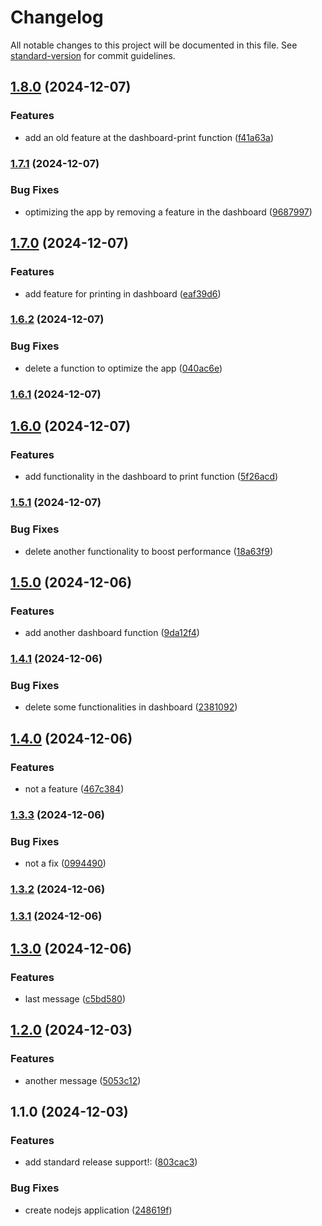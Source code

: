 # Changelog

All notable changes to this project will be documented in this file. See [standard-version](https://github.com/conventional-changelog/standard-version) for commit guidelines.

## [1.8.0](https://github.com/Chooeychloe/auto-changelog/compare/v1.7.1...v1.8.0) (2024-12-07)


### Features

* add an old feature at the dashboard-print function ([f41a63a](https://github.com/Chooeychloe/auto-changelog/commit/f41a63af96a1e6020ecefdddacb8a8b7fddb1843))

### [1.7.1](https://github.com/Chooeychloe/auto-changelog/compare/v1.7.0...v1.7.1) (2024-12-07)


### Bug Fixes

* optimizing the app by removing a feature in the dashboard ([9687997](https://github.com/Chooeychloe/auto-changelog/commit/9687997232c47acadd060bc5fb606fd0bc42416f))

## [1.7.0](https://github.com/Chooeychloe/auto-changelog/compare/v1.6.2...v1.7.0) (2024-12-07)


### Features

* add feature for printing in dashboard ([eaf39d6](https://github.com/Chooeychloe/auto-changelog/commit/eaf39d6644bd378473c00c6a0b25dfe8a952cf11))

### [1.6.2](https://github.com/Chooeychloe/auto-changelog/compare/v1.6.1...v1.6.2) (2024-12-07)


### Bug Fixes

* delete a function to optimize the app ([040ac6e](https://github.com/Chooeychloe/auto-changelog/commit/040ac6e261bf6e12d11cf6297d8c1546a2db6dca))

### [1.6.1](https://github.com/Chooeychloe/auto-changelog/compare/v1.6.0...v1.6.1) (2024-12-07)

## [1.6.0](https://github.com/Chooeychloe/auto-changelog/compare/v1.5.1...v1.6.0) (2024-12-07)


### Features

* add functionality in the dashboard to print function ([5f26acd](https://github.com/Chooeychloe/auto-changelog/commit/5f26acd32ff7803b8a990f8b34b5b503802b4c9f))

### [1.5.1](https://github.com/Chooeychloe/auto-changelog/compare/v1.5.0...v1.5.1) (2024-12-07)


### Bug Fixes

* delete another functionality to boost performance ([18a63f9](https://github.com/Chooeychloe/auto-changelog/commit/18a63f963b5d592a100b56913a1c14e854f97c06))

## [1.5.0](https://github.com/Chooeychloe/auto-changelog/compare/v1.4.1...v1.5.0) (2024-12-06)


### Features

* add another dashboard function ([9da12f4](https://github.com/Chooeychloe/auto-changelog/commit/9da12f42fa3cd381fd7cfb5d644d0d72d0c0e2ee))

### [1.4.1](https://github.com/Chooeychloe/auto-changelog/compare/v1.4.0...v1.4.1) (2024-12-06)


### Bug Fixes

* delete some functionalities in dashboard ([2381092](https://github.com/Chooeychloe/auto-changelog/commit/2381092f5f588a647e2220b50920e83535f57274))

## [1.4.0](https://github.com/Chooeychloe/auto-changelog/compare/v1.3.3...v1.4.0) (2024-12-06)


### Features

* not a feature ([467c384](https://github.com/Chooeychloe/auto-changelog/commit/467c384cbfed96b9455f1d5ef91e825882e0d8ab))

### [1.3.3](https://github.com/Chooeychloe/auto-changelog/compare/v1.3.2...v1.3.3) (2024-12-06)


### Bug Fixes

* not a fix ([0994490](https://github.com/Chooeychloe/auto-changelog/commit/099449045988be3d210b8a8cf3d4ca56c860dd45))

### [1.3.2](https://github.com/Chooeychloe/auto-changelog/compare/v1.3.1...v1.3.2) (2024-12-06)

### [1.3.1](https://github.com/Chooeychloe/auto-changelog/compare/v1.3.0...v1.3.1) (2024-12-06)

## [1.3.0](https://github.com/Chooeychloe/auto-changelog/compare/v1.2.0...v1.3.0) (2024-12-06)


### Features

* last message ([c5bd580](https://github.com/Chooeychloe/auto-changelog/commit/c5bd58038ca280c132e04ad823a8b697c3c16178))

## [1.2.0](https://github.com/Chooeychloe/auto-changelog/compare/v1.1.0...v1.2.0) (2024-12-03)


### Features

* another message ([5053c12](https://github.com/Chooeychloe/auto-changelog/commit/5053c12e20cc6fc8b7635a60d64c165e7b9bf2ce))

## 1.1.0 (2024-12-03)


### Features

* add standard release support!: ([803cac3](https://github.com/Chooeychloe/auto-changelog/commit/803cac32f86c30d7653e104c71660be5af8bfbdb))


### Bug Fixes

* create nodejs application ([248619f](https://github.com/Chooeychloe/auto-changelog/commit/248619fd93839acabcd8d2bfbf7308ed7621db1b))
